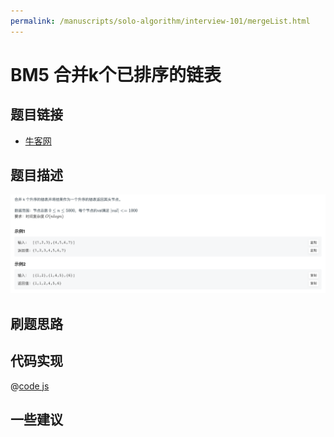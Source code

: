 ```yaml
---
permalink: /manuscripts/solo-algorithm/interview-101/mergeList.html
---
```

# BM5 合并k个已排序的链表

## 题目链接

- [牛客网](https://www.nowcoder.com/share/jump/8484115461694589240005)

## 题目描述

![反转链表.png](../images/mergeLists.png)

## 刷题思路

## 代码实现

@[code js](@algorithm/interview-101/mergeLists.js)

## 一些建议
